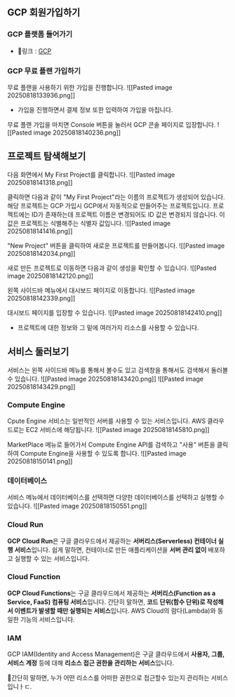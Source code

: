 
## GCP 회원가입하기

### GCP 플랫폼 들어가기
- 링크 : [GCP](https://cloud.google.com/free?utm_source=google&utm_medium=cpc&utm_campaign=japac-KR-all-ko-dr-BKWS-all-core-trial-EXA-dr-1710102&utm_content=text-ad-none-none-DEV_c-CRE_765685091655-ADGP_Hybrid+%7C+BKWS+-+EXA+%7C+Txt++-+Generic+Cloud+-+Cloud+Generic+-+Core+GCP+-+KR_ko-KWID_43700082396039665-kwd-87853815&userloc_1009880-network_g&utm_term=KW_gcp&gclsrc=aw.ds&gad_source=1&gad_campaignid=20424845163&authuser=1&gclid=Cj0KCQjw-4XFBhCBARIsAAdNOkveez5L20LkSe3g_7uHWzQCafd72aW1wHxnfudfIklrKssTWv_bzIkaAvvnEALw_wcB)

### GCP 무료 플랜 가입하기
무료 플랜을 사용하기 위한 가입을 진행합니다.
![[Pasted image 20250818133936.png]]
- 가입을 진행하면서 결제 정보 또한 입력하여 가입을 마칩니다.

무료 플랜 가입을 마치면 Console 버튼을 눌러서 GCP 콘솔 페이지로 입장합니다.
![[Pasted image 20250818140236.png]]


## 프로젝트 탐색해보기
다음 화면에서 My First Project를 클릭합니다.
![[Pasted image 20250818141318.png]]

클릭하면 다음과 같이 "My First Project"라는 이름의 프로젝트가 생성되어 있습니다. 해당 프로젝트는 GCP 가입시 GCP에서 자동적으로 만들어주는 프로젝트입니다. 프로젝트에는 ID가 존재하는데 프로젝트 이름은 변경되어도 ID 값은 변경되지 않습니다. 이 값은 프로젝트는 식별해주는 식별자 값입니다.
![[Pasted image 20250818141416.png]]

"New Project" 버튼을 클릭하여 새로운 프로젝트를 만들어봅니다.
![[Pasted image 20250818142034.png]]

새로 만든 프로젝트로 이동하면 다음과 같이 생성을 확인할 수 있습니다.
![[Pasted image 20250818142120.png]]

왼쪽 사이드바 메뉴에서 대시보드 페이지로 이동합니다.
![[Pasted image 20250818142339.png]]

대시보드 페이지를 입장할 수 있습니다.
![[Pasted image 20250818142410.png]]
- 프로젝트에 대한 정보와 그 밑에 여러가지 리소스를 사용할 수 있습니다.

## 서비스 둘러보기
서비스는 왼쪽 사이드바 메뉴를 통해서 볼수도 있고 검색창을 통해서도 검색해서 둘러볼 수 있습니다.
![[Pasted image 20250818143420.png]]
![[Pasted image 20250818143429.png]]

### Compute Engine
Cpute Engine 서비스는 일반적인 서버를 사용할 수 있는 서비스입니다. AWS 클라우드로는 EC2 서비스에 해당됩니다.
![[Pasted image 20250818145810.png]]

MarketPlace 메뉴로 들어가서 Compute Engine API를 검색하고 "사용" 버튼을 클릭하여 Compute Engine을 사용할 수 있도록 합니다.
![[Pasted image 20250818150141.png]]

### 데이터베이스
서비스 메뉴에서 데이터베이스를 선택하면 다양한 데이터베이스를 선택하고 실행할 수 있습니다.
![[Pasted image 20250818150551.png]]

### Cloud Run
**GCP Cloud Run**은 구글 클라우드에서 제공하는 **서버리스(Serverless) 컨테이너 실행 서비스**입니다. 쉽게 말하면, 컨테이너로 만든 애플리케이션을 **서버 관리 없이** 배포하고 실행할 수 있는 서비스입니다.

### Cloud Function
**GCP Cloud Functions**는 구글 클라우드에서 제공하는 **서버리스(Function as a Service, FaaS) 컴퓨팅 서비스**입니다.
간단히 말하면, **코드 단위(함수 단위)로 작성해서 이벤트가 발생할 때만 실행되는 서비스**입니다. AWS Cloud의 람다(Lambda)와 동일한 기능의 서비스입니다.

### IAM 
GCP IAM(Identity and Access Management)은 구글 클라우드에서 **사용자, 그룹, 서비스 계정** 등에 대해 **리소스 접근 권한을 관리하는 서비스**입니다.

간단히 말하면, 누가 어떤 리소스를 어떠한 권한으로 접근할수 있는지 관리하는 서비스입니ㅏㄷ.


